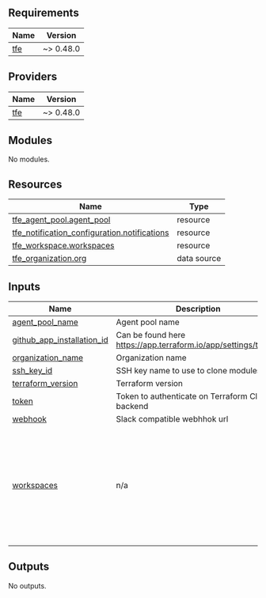 <!-- BEGINNING OF PRE-COMMIT-TERRAFORM DOCS HOOK -->
## Requirements

| Name | Version |
|------|---------|
| <a name="requirement_tfe"></a> [tfe](#requirement\_tfe) | ~> 0.48.0 |

## Providers

| Name | Version |
|------|---------|
| <a name="provider_tfe"></a> [tfe](#provider\_tfe) | ~> 0.48.0 |

## Modules

No modules.

## Resources

| Name | Type |
|------|------|
| [tfe_agent_pool.agent_pool](https://registry.terraform.io/providers/hashicorp/tfe/latest/docs/resources/agent_pool) | resource |
| [tfe_notification_configuration.notifications](https://registry.terraform.io/providers/hashicorp/tfe/latest/docs/resources/notification_configuration) | resource |
| [tfe_workspace.workspaces](https://registry.terraform.io/providers/hashicorp/tfe/latest/docs/resources/workspace) | resource |
| [tfe_organization.org](https://registry.terraform.io/providers/hashicorp/tfe/latest/docs/data-sources/organization) | data source |

## Inputs

| Name | Description | Type | Default | Required |
|------|-------------|------|---------|:--------:|
| <a name="input_agent_pool_name"></a> [agent\_pool\_name](#input\_agent\_pool\_name) | Agent pool name | `string` | `"infra"` | no |
| <a name="input_github_app_installation_id"></a> [github\_app\_installation\_id](#input\_github\_app\_installation\_id) | Can be found here https://app.terraform.io/app/settings/tokens | `string` | n/a | yes |
| <a name="input_organization_name"></a> [organization\_name](#input\_organization\_name) | Organization name | `string` | `"thibaultserti"` | no |
| <a name="input_ssh_key_id"></a> [ssh\_key\_id](#input\_ssh\_key\_id) | SSH key name to use to clone modules | `string` | n/a | yes |
| <a name="input_terraform_version"></a> [terraform\_version](#input\_terraform\_version) | Terraform version | `string` | `"1.5.6"` | no |
| <a name="input_token"></a> [token](#input\_token) | Token to authenticate on Terraform Cloud backend | `string` | n/a | yes |
| <a name="input_webhook"></a> [webhook](#input\_webhook) | Slack compatible webhhok url | `string` | n/a | yes |
| <a name="input_workspaces"></a> [workspaces](#input\_workspaces) | n/a | <pre>list(object({<br>    name              = string<br>    description       = string<br>    execution_mode    = optional(string, "agent")<br>    notification_type = optional(string, "slack")<br>    working_directory = optional(string)<br>    vcs_repo          = optional(string, "thibaultserti/terraform")<br>    auto_apply        = optional(bool, true)<br>    webhhok           = optional(string)<br>  }))</pre> | n/a | yes |

## Outputs

No outputs.
<!-- END OF PRE-COMMIT-TERRAFORM DOCS HOOK -->
